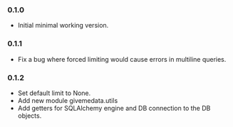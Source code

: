 ### 0.1.0

- Initial minimal working version.

### 0.1.1

- Fix a bug where forced limiting would cause errors in multiline queries.

### 0.1.2

- Set default limit to None.
- Add new module givemedata.utils
- Add getters for SQLAlchemy engine and DB connection to the DB objects.
